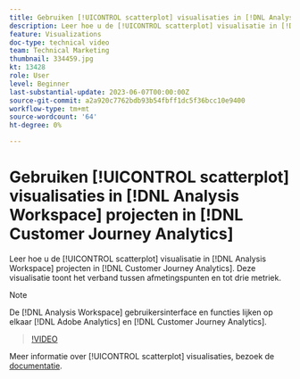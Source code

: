 ```yaml
---
title: Gebruiken [!UICONTROL scatterplot] visualisaties in [!DNL Analysis Workspace] projecten
description: Leer hoe u de [!UICONTROL scatterplot] visualisatie in [!DNL Analysis Workspace] projecten in [!DNL Customer Journey Analytics].
feature: Visualizations
doc-type: technical video
team: Technical Marketing
thumbnail: 334459.jpg
kt: 13428
role: User
level: Beginner
last-substantial-update: 2023-06-07T00:00:00Z
source-git-commit: a2a920c7762bdb93b54fbff1dc5f36bcc10e9400
workflow-type: tm+mt
source-wordcount: '64'
ht-degree: 0%

---
```


# Gebruiken [!UICONTROL scatterplot] visualisaties in [!DNL Analysis Workspace] projecten in [!DNL Customer Journey Analytics]

Leer hoe u de [!UICONTROL scatterplot] visualisatie in [!DNL Analysis Workspace] projecten in [!DNL Customer Journey Analytics]. Deze visualisatie toont het verband tussen afmetingspunten en tot drie metriek.

>[!NOTE]
>
>De [!DNL Analysis Workspace] gebruikersinterface en functies lijken op elkaar [!DNL Adobe Analytics] en [!DNL Customer Journey Analytics].

>[!VIDEO](https://video.tv.adobe.com/v/334459/?quality=12&learn=on)

Meer informatie over [!UICONTROL scatterplot] visualisaties, bezoek de [documentatie](https://experienceleague.adobe.com/docs/analytics-platform/using/cja-workspace/visualizations/scatterplot.html?lang=nl-NL).
